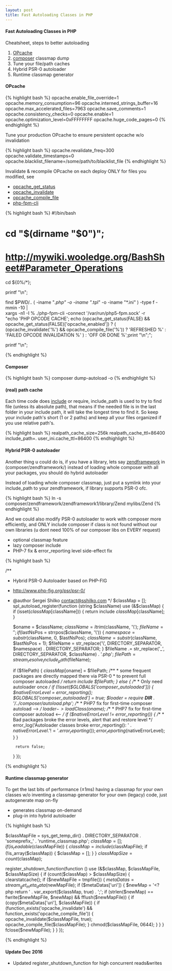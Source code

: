 ```yaml
---
layout: post
title: Fast Autoloading Classes in PHP
---
```


#### Fast Autoloading Classes in PHP

Cheatsheet, steps to better autoloading

1. [OPcache](http://php.net/manual/en/book.opcache.php)
2. [composer](https://getcomposer.org) classmap dump
3. Tune your file/path caches
4. Hybrid PSR-0 autoloader
5. Runtime classmap generator

#### OPcache

{% highlight bash %}
opcache.enable_file_override=1
opcache.memory_consumption=96
opcache.interned_strings_buffer=16
opcache.max_accelerated_files=7963
opcache.save_comments=1
opcache.consistency_checks=0
opcache.enable=1
opcache.optimization_level=0xFFFFFFFF
opcache.huge_code_pages=0
{% endhighlight %}

Tune your production OPcache to ensure persistent opcache w/o invalidation

{% highlight bash %}
opcache.revalidate_freq=300
opcache.validate_timestamps=0
opcache.blacklist_filename=/some/path/to/blacklist_file
{% endhighlight %}

Invalidate & recompile OPcache on each deploy ONLY for files you modified, see

* [opcache_get_status](http://php.net/manual/en/function.opcache-get-status.php)
* [opcache_invalidate](http://php.net/manual/en/function.opcache-invalidate.php)
* [opcache_compile_file](http://us1.php.net/manual/en/function.opcache-compile-file.php)
* [php-fpm-cli](https://gist.github.com/muhqu/91497df3a110f594b992)

{% highlight bash %}
#!/bin/bash

# cd "$(dirname "$0")";
# http://mywiki.wooledge.org/BashSheet#Parameter_Operations
cd ${0%/*};

printf "\n";

find $PWD/.. \( -iname "*.php" -o -iname "*.tpl" -o -iname "*.ini" \) -type f -mmin -10 | \
xargs -n1 -I % ./php-fpm-cli -connect '/var/run/php5-fpm.sock' -r \
"echo 'PHP OPCODE CACHE';
echo (opcache_get_status(FALSE) && opcache_get_status(FALSE)['opcache_enabled']) ? (
    (opcache_invalidate('%') && opcache_compile_file('%')) ? 'REFRESHED %' : 'FAILED OPCODE INVALIDATION %'
) : 'OFF OR DONE %';print \"\n\";";

printf "\n";

{% endhighlight %}


#### Composer
{% highlight bash %}
composer dump-autoload -o
{% endhighlight %}

#### (real) path cache

Each time code does [include](http://php.net/manual/en/function.include.php) or require, 
include_path is used to try to find file (unless its absolute path), that means if the needed
file is in the last folder in your include path, it will take the longest time to find it.
So keep your include path's short (1 or 2 paths) and keep all your files organized if you use relative path's.

{% highlight bash %}
realpath_cache_size=256k
realpath_cache_ttl=86400
include_path=.
user_ini.cache_ttl=86400
{% endhighlight %}

#### Hybrid PSR-0 autoloader

Another thing u could do is, if you have a library, lets say [zendframework](https://github.com/zendframework/zf1) 
in (composer/zendframework/) instead of loading whole composer with all your packages, you should do hybrid autoloader

Instead of loading whole composer classmap, just put a symlink into your include_path to your zendframework,
if library supports PSR-0 ofc.

{% highlight bash %}
ln -s composer/zendframework/zendframework1/library/Zend mylibs/Zend
{% endhighlight %}

And we could also modify PSR-0 autoloader to work with composer more efficiently, and ONLY include composer
if class is not found without our own libraries (u dont need 100% of our composer libs on EVERY request)

* optional classmap feature
* lazy composer include
* PHP-7 fix & error_reporting level side-effect fix

{% highlight bash %}

/**
 * Hybrid PSR-0 Autoloader based on PHP-FIG
 * http://www.php-fig.org/psr/psr-0/
 * @author Sergei Shilko <contact@sshilko.com>
 */
$classMap = []; 
spl_autoload_register(function (string $className) use (&$classMap) {
    if (isset($classMap[$className])) {
        return include $classMap[$className];
    }

    $oname     = $className;
    $className = ltrim($className, '\\');
    $fileName  = '';
    if ($lastNsPos = strrpos($className, '\\')) {
        $namespace = substr($className, 0, $lastNsPos);
        $className = substr($className, $lastNsPos + 1);
        $fileName  = str_replace('\\', DIRECTORY_SEPARATOR, $namespace) . DIRECTORY_SEPARATOR;
    }
    $fileName .= str_replace('_', DIRECTORY_SEPARATOR, $className) . '.php';
    $filePath = stream_resolve_include_path($fileName);

    if ($filePath) {
        $classMap[$oname] = $filePath;
        /**
         * some frequent packages are directly mapped there via PSR-0
         * to prevent full composer autoloaded
         */
        return include $filePath;
    } else {
        /**
         * Only need autoloader once
         */
        if (!isset($GLOBALS['composer_autoloaded'])) {
            $nativeErrorLevel               = error_reporting();
            $GLOBALS['composer_autoloaded'] = true;
            $loader                         = require __DIR__ . '/../composer/autoload.php';
            /**
             * PHP7 fix for first-time composer autoload -->
             */
            $loader->loadClass($oname);
            /**
             * PHP7 fix for first-time composer autoload <--
             */
            if ($nativeErrorLevel != error_reporting()) {
                /**
                 * Bad packages broke the error levels, alert that and restore level
                 */
                error_log('Autoloader classes broke error_reporting(): ' . $nativeErrorLevel . ' != ' . error_reporting());
                error_reporting($nativeErrorLevel);
            }
        }

        return false;
    }
});

{% endhighlight %}


#### Runtime classmap generator

To get the last bits of performance (±1ms) having a classmap for your own classes w/o inventing a classmap generator
for your own (legacy) code, just autogenerate map on-fly

* generates classmap on-demand
* plug-in into hybrid autoloader

{% highlight bash %}

$classMapFile = sys_get_temp_dir() . DIRECTORY_SEPARATOR . 'someprefix_' . 'runtime_classmap.php';
$classMap     = [];
if (is_readable($classMapFile)) {
    $classMap = include($classMapFile);
    if (!is_array($classMap)) {
        $classMap = [];
    }
}
$classMapSize = count($classMap);

register_shutdown_function(function () use (&$classMap, $classMapFile, $classMapSize) {
    if (count($classMap) > $classMapSize) {
        clearstatcache();
        if ($newMapFile = tmpfile()) {
            $metaDatas  = stream_get_meta_data($newMapFile);
            if ($metaDatas['uri']) {
                $newMap = '<?php return ' . var_export($classMap, true) . ';';
                if (strlen($newMap) == fwrite($newMapFile, $newMap) && fflush($newMapFile)) {
                    if (copy($metaDatas['uri'], $classMapFile)) {
                        if (function_exists('opcache_invalidate') && function_exists('opcache_compile_file')) {
                            opcache_invalidate($classMapFile, true);
                            opcache_compile_file($classMapFile);
                        }
                        chmod($classMapFile, 0644);
                    }
                }
            }
            fclose($newMapFile);
        }
    }
});

{% endhighlight %}

#### Update Dec 2016
 * Updated register_shutdown_function for high concurrent reads&writes

